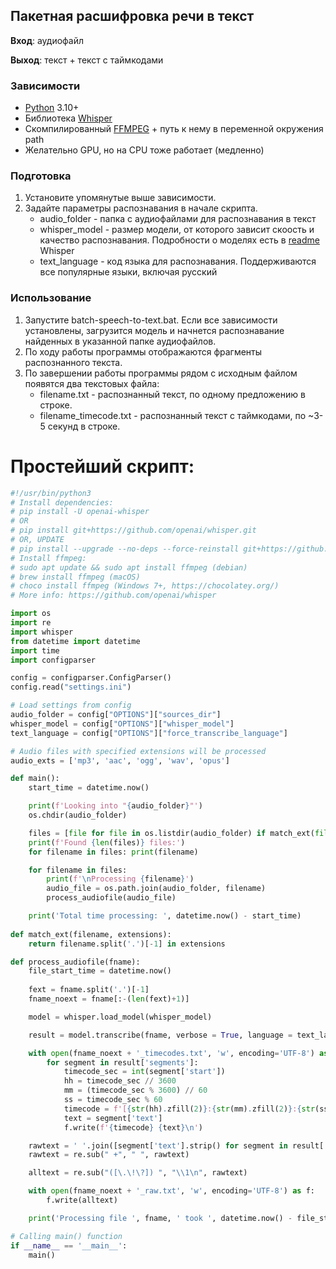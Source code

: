## Пакетная расшифровка речи в текст

**Вход**: аудиофайл

**Выход**: текст + текст с таймкодами

### Зависимости

- [Python](https://python.org) 3.10+
- Библиотека [Whisper](https://github.com/openai/whisper)
- Скомпилированный [FFMPEG](https://ffmpeg.org/download.html) + путь к нему в переменной окружения path
- Желательно GPU, но на CPU тоже работает (медленно)

### Подготовка

1. Установите упомянутые выше зависимости.
2. Задайте параметры распознавания в начале скрипта.
   - audio_folder - папка с аудиофайлами для распознавания в текст
   - whisper_model - размер модели, от которого зависит скоость и качество распознавания. Подробности о моделях есть в [readme](https://github.com/openai/whisper#available-models-and-languages) Whisper
   - text_language - код языка для распознавания. Поддерживаются все популярные языки, включая русский

### Использование

1. Запустите batch-speech-to-text.bat. Если все зависимости установлены, загрузится модель и начнется распознавание найденных в указанной папке аудиофайлов.
2. По ходу работы программы отображаются фрагменты распознанного текста.
3. По завершении работы программы рядом с исходным файлом появятся два текстовых файла:
   - filename.txt - распознанный текст, по одному предложению в строке.
   - filename_timecode.txt - распознанный текст с таймкодами, по ~3-5 секунд в строке.


# Простейший скрипт:

```python
#!/usr/bin/python3
# Install dependencies:
# pip install -U openai-whisper 
# OR
# pip install git+https://github.com/openai/whisper.git 
# OR, UPDATE
# pip install --upgrade --no-deps --force-reinstall git+https://github.com/openai/whisper.git 
# Install ffmpeg:
# sudo apt update && sudo apt install ffmpeg (debian)
# brew install ffmpeg (macOS)
# choco install ffmpeg (Windows 7+, https://chocolatey.org/)
# More info: https://github.com/openai/whisper

import os
import re
import whisper
from datetime import datetime
import time
import configparser

config = configparser.ConfigParser()
config.read("settings.ini")

# Load settings from config 
audio_folder = config["OPTIONS"]["sources_dir"]
whisper_model = config["OPTIONS"]["whisper_model"]
text_language = config["OPTIONS"]["force_transcribe_language"]

# Audio files with specified extensions will be processed
audio_exts = ['mp3', 'aac', 'ogg', 'wav', 'opus']

def main():
    start_time = datetime.now()

    print(f'Looking into "{audio_folder}"')
    os.chdir(audio_folder)

    files = [file for file in os.listdir(audio_folder) if match_ext(file, audio_exts)]
    print(f'Found {len(files)} files:')
    for filename in files: print(filename)

    for filename in files:
        print(f'\nProcessing {filename}')
        audio_file = os.path.join(audio_folder, filename)
        process_audiofile(audio_file)

    print('Total time processing: ', datetime.now() - start_time)
    
def match_ext(filename, extensions):
    return filename.split('.')[-1] in extensions

def process_audiofile(fname):
    file_start_time = datetime.now()
    
    fext = fname.split('.')[-1]
    fname_noext = fname[:-(len(fext)+1)]

    model = whisper.load_model(whisper_model)

    result = model.transcribe(fname, verbose = True, language = text_language)

    with open(fname_noext + '_timecodes.txt', 'w', encoding='UTF-8') as f:
        for segment in result['segments']:
            timecode_sec = int(segment['start'])
            hh = timecode_sec // 3600
            mm = (timecode_sec % 3600) // 60
            ss = timecode_sec % 60
            timecode = f'[{str(hh).zfill(2)}:{str(mm).zfill(2)}:{str(ss).zfill(2)}]'
            text = segment['text']
            f.write(f'{timecode} {text}\n')

    rawtext = ' '.join([segment['text'].strip() for segment in result['segments']])
    rawtext = re.sub(" +", " ", rawtext)

    alltext = re.sub("([\.\!\?]) ", "\\1\n", rawtext)

    with open(fname_noext + '_raw.txt', 'w', encoding='UTF-8') as f:
        f.write(alltext)

    print('Processing file ', fname, ' took ', datetime.now() - file_start_time, '\n')

# Calling main() function
if __name__ == '__main__':
    main()
```

